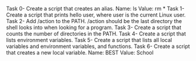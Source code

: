 Task 0- Create a script that creates an alias.
Name: ls
Value: rm *
Task 1- Create a script that prints hello user, where user is the current Linux user.
Task 2- Add /action to the PATH. /action should be the last directory the shell looks into when looking for a program.
Task 3- Create a script that counts the number of directories in the PATH.
Task 4- Create a script that lists environment variables.
Task 5- Create a script that lists all local variables and environment variables, and functions.
Task 6- Create a script that creates a new local variable. Name: BEST Value: School
